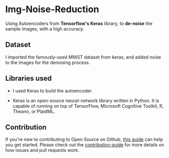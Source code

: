 # Img-Noise-Reduction

Using Autoencoders from **Tensorflow's Keras** library, to **de-noise** the sample images, with a high accuracy.

## Dataset 

I imported the famously-used MNIST dataset from keras, and added noise to the images for the denoising process.

## Libraries used

* I used Keras to build the autoencoder.

* Keras is an open-source neural-network library written in Python. It is capable of running on top of TensorFlow, Microsoft Cognitive Toolkit, R, Theano, or PlaidML.

## Contribution

If you're new to contributing to Open Source on Github, [this guide](https://guides.github.com/activities/contributing-to-open-source/) can help you get started. Please check out the [contribution guide](https://gist.github.com/MarcDiethelm/7303312) for more details on how issues and pull requests work.